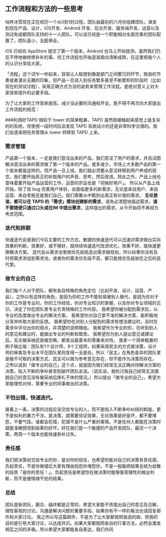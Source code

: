 
## 工作流程和方法的一些思考
咕咚冰雪现在正在经历一个从0到1的过程，团队由最初的六月份组建团队，演变到现在产品、设计、iOS开发、Android 开发、后台开发、服务端开发、运营以及测试有成都团队支持的十一人团队，可以说已经是一个职能相对全面完善的团队配置了。团队虽小，五脏俱全。

iOS 已经向 AppStore 提交了第一个版本，Android 也马上开始提测，虽然我们仍在不停地做修修补补的事，但工作流程也开始逐渐趋向清晰成熟，在这里把我个人的认识分享给大家。

「流程」这个词乍一听起来，容易让人联想到像是部门之间繁冗的环节，拖沓的节奏或者漫长无趣的印象，但产品一旦进入到任务繁多甚至不断累积的阶段时（比如现在的测试过程），采用正确方式方法的姿势来管理工作流程，是绝对意义上对大家效率提升的必要手段。

为了让大家的工作效率提高，减少没必要的沟通和开会，我不得不再次向大家提出工作流程的规范：

###利用好TAPD
相较于 tower 的简单粗暴，TAPD 虽然刚接触起来感觉上是复杂的的系统，但使用一段时间后会发现 TAPD 系统设计的还是非常科学合理的。我们会逐渐把任务管理从 tower 转移到 TAPD 上来。
### 需求管理
产品第一个版本，一定是我们意淫出来的产品，我们意淫了用户的需求，并且试图解决意淫出来的需求做了第一个版本的产品。或多或少，市场上大多数产品的第一个版本都是这样的。但产品一旦上线，我们就必须要从意淫转移到用户养成的观念，我们要开始真正的听取用户的声音，思考，然后改进。除此之外，产品上线也意味着要开始产品运营的工作，运营的宗旨也是「伺候好用户」。
所以从产品上线开始，除了改 bug 完善用户体验，会面临更多的新需求，无论是来自用户、来自运营、来自老板还是我们自己。我们需要从中甄别出真正有价值的需求。
**无论是谁，都可以在 TAPD 的「需求」模块创建新的需求**，请务必清楚地描述需求。**请不要随便只通过口头或在IM 中提出需求**，这样提出的需求，从今开始将不再视为考虑范围。

### 迭代和排期
快速迭代会是我们今后主要的工作方式，敏捷的快速迭代可以迅速对需求做出实际效果的判断。效果好，或不够好，就持续快速迭代改进优化，效果不好，就快速更换解决方案。
迭代会从需求池里按优先级挑选出需求做规划，所以如果你没有及时把需求添加到需求池，或者你的需求优先级不高，都只能按优先级放在之后的迭代里。

### 做专业的自己
我们每个人对于团队，都有各自特殊的角色定位（比如开发、设计、运营、产品）。之所以有这样的角色，是因为你的工作不能轻易被别人替代，是因为你对于你的工作是专业的。你的工作经验，你对专业知识的掌握，以及你对专业领域的见识，决定了你在团队里专业负责特殊的工作内容。
我希望你被分配到需求后，以专业的态度做出专业的解决方案。
我希望你对自己拿不准的解决方案，能积极地分享并听取大家的反馈。
我希望你在对别人分配到的需求有想法建议时，及时在需求中评论出你的观点，并清楚的说明理由。
我希望作为专业的你，在听到别人的意见和建议时，能做出专业的判断和取舍。
我希望你为别人提出意见或建议后，无论被采纳还是被忽略，都拿出最基本的尊重来对待。
我拿一个简单粗暴的例子做比喻：团队有1个设计师，9个工程师，如果采用民主的方式做决策，设计师的审美及专业水平在团队里则变得一无是处。所以「民主」在角色各异的团队里是极不可取的决策方式，民主可以做为参考意见存在，但不能作为决策而存在。
之所以说到「做专业的自己」这个点，就是因为我们经常无法正确对待解决方案的决策，陷入不断的争吵甚至到破坏团队友谊。（说实话，我检讨我自己经常无法摆脱自己的意见没有被采纳后挣扎不休的情况。）所以提出「做专业的自己」，希望大家能理性对待，尊重专业的同事做出的决策。

### 不怕出错，快速迭代。
接着上一条，决策的过程应该交给专业的人，而不是陷入不断争吵纠结的斡旋，更不是权利的暴力干涉。是决策，就需要验证效果，无论效果是好是坏，都不要埋怨，不要气馁。谁都会犯错，犯错不是什么严重的事情。不是任何人都能在决策时就能准确预测到结果的好坏。好在我们是一个敏捷的产品开发团队，最迟一个决策，两周一个版本也能快速弥补过失。

### 责任感
我们把决策权交给专业的你，是对你的信任，也希望你能对自己的决策有责任感。负起责任，不是你做错后大家有理由抱怨你埋怨你，不是一股脑把结果总结为幼稚的指责「是你的责任！」。负起责任是希望你在做决策时能够客观理性的做出判断，而不是被情绪干扰的结果。

### 总结
团队是新团队，磨合、磕绊都是正常的，希望大家能不吝提出自己的意见及见解，理性客观的讨论。沟通是解决问题的重要手段，如果你有不一样的看法也请回复邮件和大家讨论。
我之所以写这篇邮件，不是为了让大家都按照我说的做，但我的目的是引导大家讨论，以达成共识。如果大家都按照各自的行事方法，必然会激发相互之间的矛盾。所以希望大家都能各自表达，我们共同